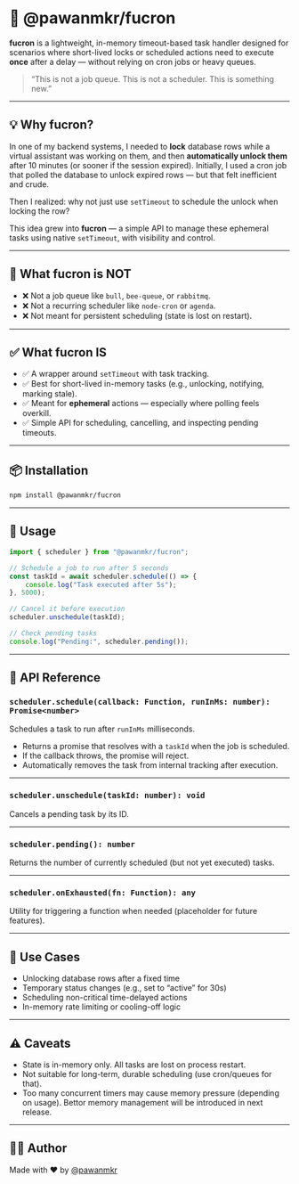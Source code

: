 # 🧠 @pawanmkr/fucron

**fucron** is a lightweight, in-memory timeout-based task handler designed for scenarios where short-lived locks or scheduled actions need to execute **once** after a delay — without relying on cron jobs or heavy queues.

> “This is not a job queue. This is not a scheduler. This is something new.”

---

## 💡 Why fucron?

In one of my backend systems, I needed to **lock** database rows while a virtual assistant was working on them, and then **automatically unlock them** after 10 minutes (or sooner if the session expired). Initially, I used a cron job that polled the database to unlock expired rows — but that felt inefficient and crude.

Then I realized: why not just use `setTimeout` to schedule the unlock when locking the row?

This idea grew into **fucron** — a simple API to manage these ephemeral tasks using native `setTimeout`, with visibility and control.

---

## 🚫 What fucron is NOT

- ❌ Not a job queue like `bull`, `bee-queue`, or `rabbitmq`.
- ❌ Not a recurring scheduler like `node-cron` or `agenda`.
- ❌ Not meant for persistent scheduling (state is lost on restart).

---

## ✅ What fucron IS

- ✅ A wrapper around `setTimeout` with task tracking.
- ✅ Best for short-lived in-memory tasks (e.g., unlocking, notifying, marking stale).
- ✅ Meant for **ephemeral** actions — especially where polling feels overkill.
- ✅ Simple API for scheduling, cancelling, and inspecting pending timeouts.

---

## 📦 Installation

```bash
npm install @pawanmkr/fucron
````

---

## 🚀 Usage

```ts
import { scheduler } from "@pawanmkr/fucron";

// Schedule a job to run after 5 seconds
const taskId = await scheduler.schedule(() => {
    console.log("Task executed after 5s");
}, 5000);

// Cancel it before execution
scheduler.unschedule(taskId);

// Check pending tasks
console.log("Pending:", scheduler.pending());
```

---

## 🔧 API Reference

### `scheduler.schedule(callback: Function, runInMs: number): Promise<number>`

Schedules a task to run after `runInMs` milliseconds.

* Returns a promise that resolves with a `taskId` when the job is scheduled.
* If the callback throws, the promise will reject.
* Automatically removes the task from internal tracking after execution.

---

### `scheduler.unschedule(taskId: number): void`

Cancels a pending task by its ID.

---

### `scheduler.pending(): number`

Returns the number of currently scheduled (but not yet executed) tasks.

---

### `scheduler.onExhausted(fn: Function): any`

Utility for triggering a function when needed (placeholder for future features).

---

## 🧪 Use Cases

* Unlocking database rows after a fixed time
* Temporary status changes (e.g., set to “active” for 30s)
* Scheduling non-critical time-delayed actions
* In-memory rate limiting or cooling-off logic

---

## ⚠️ Caveats

* State is in-memory only. All tasks are lost on process restart.
* Not suitable for long-term, durable scheduling (use cron/queues for that).
* Too many concurrent timers may cause memory pressure (depending on usage). Bettor memory management will be introduced in next release.

---

## 👨‍🔧 Author

Made with ❤️ by [@pawanmkr](https://github.com/pawanmkr)
